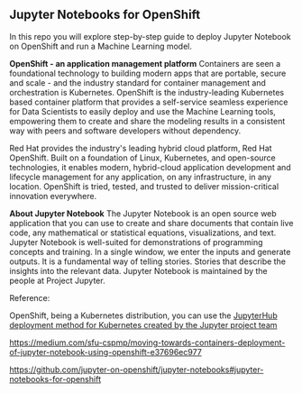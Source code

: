 ## Jupyter Notebooks for OpenShift ##

In this repo you will explore step-by-step guide to deploy Jupyter Notebook on OpenShift and run a Machine Learning model.

**OpenShift - an application management platform**
Containers are seen a foundational technology to building modern apps that are portable, secure and scale - and the industry standard for container management and orchestration is Kubernetes. OpenShift is the industry-leading Kubernetes based container platform that provides a self-service seamless experience for Data Scientists to easily deploy and use the Machine Learning tools, empowering them to create and share the modeling results in a consistent way with peers and software developers without dependency.

Red Hat provides the industry's leading hybrid cloud platform, Red Hat OpenShift. Built on a foundation of Linux, Kubernetes, and open-source technologies, it enables modern, hybrid-cloud application development and lifecycle management for any application, on any infrastructure, in any location. OpenShift is tried, tested, and trusted to deliver mission-critical innovation everywhere.

**About Jupyter Notebook**
The Jupyter Notebook is an open source web application that you can use to create and share documents that contain live code, any mathematical or statistical equations, visualizations, and text. Jupyter Notebook is well-suited for demonstrations of programming concepts and training. In a single window, we enter the inputs and generate outputs. It is a fundamental way of telling stories. Stories that describe the insights into the relevant data.  Jupyter Notebook is maintained by the people at Project Jupyter.

Reference:

OpenShift, being a Kubernetes distribution, you can use the [JupyterHub deployment method for Kubernetes created by the Jupyter project team](https://github.com/jupyter-on-openshift/jupyter-notebooks)

https://medium.com/sfu-cspmp/moving-towards-containers-deployment-of-jupyter-notebook-using-openshift-e37696ec977

https://github.com/jupyter-on-openshift/jupyter-notebooks#jupyter-notebooks-for-openshift
